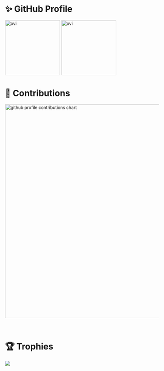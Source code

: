 # ✨ GitHub Profile

<!--
**Sakinom/Sakinom** is a ✨ _special_ ✨ repository because its `README.md` (this file) appears on your GitHub profile.

Here are some ideas to get you started:

- 🔭 I’m currently working on ...
- 🌱 I’m currently learning ...
- 👯 I’m looking to collaborate on ...
- 🤔 I’m looking for help with ...
- 💬 Ask me about ...
- 📫 How to reach me: ...
- 😄 Pronouns: ...
- ⚡ Fun fact: ...
-->

<p>
  <img src="https://github-readme-stats-nine-theta-11.vercel.app/api?username=Sakinom&count_private=true&show_icons=true&locale=en&theme=buefy" alt="ovi" height="180" />
  <img src="https://github-readme-stats-nine-theta-11.vercel.app/api/top-langs?username=Sakinom&count_private=true&show_icons=true&locale=en&layout=compact&theme=buefy" alt="ovi" height="180" />
</p>

# 💫 Contributions
<!-- Rainbow Contribution 3D Figure -->
<p align="left" >
  <picture>
    <source media="(prefers-color-scheme: dark)"  srcset="profile-3d-contrib/profile-night-rainbow.svg" width="700" />
    <source media="(prefers-color-scheme: light)" srcset="profile-3d-contrib/profile-season-animate.svg" width="700" />
    <img alt="github profile contributions chart"    src="https://raw.githubusercontent.com/username/username/output-3d-contrib/day.svg" />
  </picture>
</p>　

# 🏆 Trophies
<img src="https://github-profile-trophy.vercel.app/?username=Sakinom&theme=flat" />
